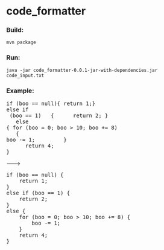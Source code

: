 # code_formatter

### Build:
```mvn package```

### Run:
```java -jar code_formatter-0.0.1-jar-with-dependencies.jar code_input.txt```

### Example:

<pre>
if (boo == null){ return 1;}
else if 
 (boo == 1)   {      return 2; }    
   else 
{ for (boo = 0; boo > 10; boo += 8)
   {
boo -= 1;         }
      return 4;
} 
</pre>

---> 
<pre>
if (boo == null) {
    return 1;
}
else if (boo == 1) {
    return 2;
}
else {
    for (boo = 0; boo > 10; boo += 8) {
        boo -= 1;
    }
    return 4;
}

</pre>
